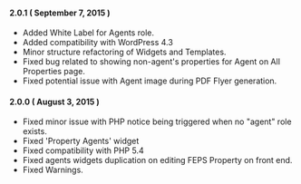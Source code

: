 #### 2.0.1 ( September 7, 2015 )
* Added White Label for Agents role.
* Added compatibility with WordPress 4.3
* Minor structure refactoring of Widgets and Templates.
* Fixed bug related to showing non-agent's properties for Agent on All Properties page.
* Fixed potential issue with Agent image during PDF Flyer generation.

#### 2.0.0 ( August 3, 2015 )
* Fixed minor issue with PHP notice being triggered when no "agent" role exists.
* Fixed 'Property Agents' widget
* Fixed compatibility with PHP 5.4
* Fixed agents widgets duplication on editing FEPS Property on front end.
* Fixed Warnings.